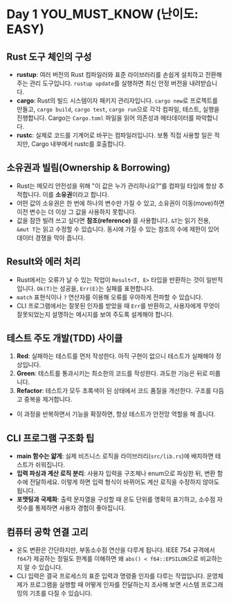 # Day 1 YOU_MUST_KNOW (난이도: EASY)

## Rust 도구 체인의 구성
- **rustup**: 여러 버전의 Rust 컴파일러와 표준 라이브러리를 손쉽게 설치하고 전환해 주는 관리 도구입니다. `rustup update`를 실행하면 최신 안정 버전을 내려받습니다.
- **cargo**: Rust의 빌드 시스템이자 패키지 관리자입니다. `cargo new`로 프로젝트를 만들고, `cargo build`, `cargo test`, `cargo run`으로 각각 컴파일, 테스트, 실행을 진행합니다. Cargo는 `Cargo.toml` 파일을 읽어 의존성과 메타데이터를 파악합니다.
- **rustc**: 실제로 코드를 기계어로 바꾸는 컴파일러입니다. 보통 직접 사용할 일은 적지만, Cargo 내부에서 rustc를 호출합니다.

## 소유권과 빌림(Ownership & Borrowing)
- Rust는 메모리 안전성을 위해 "이 값은 누가 관리하나요?"를 컴파일 타임에 항상 추적합니다. 이를 **소유권**이라고 합니다.
- 어떤 값의 소유권은 한 번에 하나의 변수만 가질 수 있고, 소유권이 이동(move)하면 이전 변수는 더 이상 그 값을 사용하지 못합니다.
- 값을 잠깐 빌려 쓰고 싶다면 **참조(reference)** 를 사용합니다. `&T`는 읽기 전용, `&mut T`는 읽고 수정할 수 있습니다. 동시에 가질 수 있는 참조의 수에 제한이 있어 데이터 경쟁을 막아 줍니다.

## Result와 에러 처리
- Rust에서는 오류가 날 수 있는 작업이 `Result<T, E>` 타입을 반환하는 것이 일반적입니다. `Ok(T)`는 성공을, `Err(E)`는 실패를 표현합니다.
- `match` 표현식이나 `?` 연산자를 이용해 오류를 우아하게 전파할 수 있습니다.
- CLI 프로그램에서는 잘못된 인자를 받았을 때 `Err`를 반환하고, 사용자에게 무엇이 잘못되었는지 설명하는 메시지를 보여 주도록 설계해야 합니다.

## 테스트 주도 개발(TDD) 사이클
1. **Red**: 실패하는 테스트를 먼저 작성한다. 아직 구현이 없으니 테스트가 실패해야 정상입니다.
2. **Green**: 테스트를 통과시키는 최소한의 코드를 작성한다. 과도한 기능은 뒤로 미룹니다.
3. **Refactor**: 테스트가 모두 초록색이 된 상태에서 코드 품질을 개선한다. 구조를 다듬고 중복을 제거합니다.
- 이 과정을 반복하면서 기능을 확장하면, 항상 테스트가 안전망 역할을 해 줍니다.

## CLI 프로그램 구조화 팁
- **main 함수는 얇게**: 실제 비즈니스 로직을 라이브러리(`src/lib.rs`)에 배치하면 테스트가 쉬워집니다.
- **입력 파싱과 계산 로직 분리**: 사용자 입력을 구조체나 enum으로 파싱한 뒤, 변환 함수에 전달하세요. 이렇게 하면 입력 형식이 바뀌어도 계산 로직을 수정하지 않아도 됩니다.
- **포맷팅과 국제화**: 출력 문자열을 구성할 때 온도 단위를 명확히 표기하고, 소수점 자릿수를 통제하면 사용자 경험이 좋아집니다.

## 컴퓨터 공학 연결 고리
- 온도 변환은 간단하지만, 부동소수점 연산을 다루게 됩니다. IEEE 754 규격에서 `f64`가 제공하는 정밀도 한계를 이해하면 왜 `abs() < f64::EPSILON`으로 비교하는지 알 수 있습니다.
- CLI 입력은 결국 프로세스의 표준 입력과 명령줄 인자를 다루는 작업입니다. 운영체제가 프로그램을 실행할 때 어떻게 인자를 전달하는지 조사해 보면 시스템 프로그래밍의 기초를 다질 수 있습니다.
